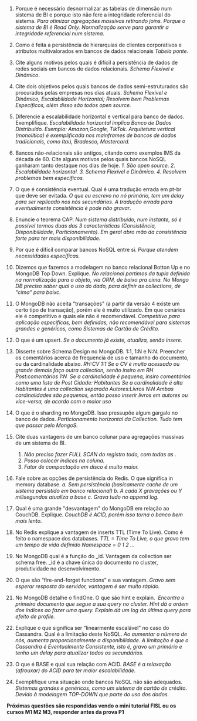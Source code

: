 1. Porque é necessário desnormalizar as tabelas de dimensão num sistema de BI e porque isto não fere a integridade referencial do sistema.
	*Para otimizar agregações massivas retirando joins. Porque o sistema de BI é Read Only. Normalização serve para garantir a integridade referencial num sistema*.

2. Como é feita a persistência de hierarquias de clientes corporativos e atributos multivalorados em bancos de dados relacionais 
	*Tabela ponte*.

3. Cite alguns motivos pelos quais é difícil a persistência de dados de redes sociais em bancos de dados relacionais.
	*Schema Flexível e Dinâmico*.

4.  Cite dois objetivos pelos quais bancos de dados semi-estruturados são procurados pelas empresas nos dias atuais.
	*Schema Flexível e Dinâmico, Escalabilidade Horizontal; Resolvem bem Problemas Específicos, além disso são todos open source.*

5. Diferencie a escalabilidade horizontal e vertical para banco de dados. Exemplifique.
	 *Escalabilidade horizontal implica Banco de Dados Distribuído. Exemplo: Amazon,Google, TikTok.*
	 *Arquitetura vertical (monolítica) é exemplificada nos mainframes de bancos de dados tradicionais, como Itaú, Bradesco, Mastercard.*

6. Bancos não-relacionais são antigos, citando como exemplos IMS da década de 60. Cite alguns motivos pelos quais bancos NoSQL ganharam tanto destaque nos dias  de hoje.
	*1. São open source. 2. Escalabilidade horizontal. 3. Schema Flexível e Dinâmico. 4. Resolvem problemas bem específicos.*

7. O que é consistência eventual. Qual é uma tradução errada em pt-br que deve ser evitada.
	 *O que eu escrevo no nó primário, tem um delay para ser replicado nos nós secundários. A tradução errada para eventualmente consistência é pode não gravar*.

8. Enuncie o teorema CAP.
	*Num sistema distribuído, num instante, só é possível termos duas das 3 características (Consistência, Disponibilidade, Particionamento). Em geral abro mão da consistência forte para ter mais disponibilidade.*

9. Por que é difícil comparar bancos NoSQL entre si.
	*Porque atendem necessidades específicas.*

10. Dizemos que fazemos a modelagem no banco relacional Botton Up e no MongoDB Top Down. Explique.
	*No relacional partimos da tupla definida na normalização para o objeto, via ORM, de baixo pra cima. No Mongo DB  preciso saber qual o uso do dado, para definir as collections, de "cima" para baixc.*

11. O MongoDB não aceita "transações" (a partir da versão 4 existe um certo tipo de transação), porém ele é muito utilizado. Em que cenários ele é competitivo e quais ele não é recomendável.
	*Competitivo para aplicação específicas, bem definidas, não recomendável para sistemas grandes e genéricos, como Sistemas de Cartão de Crédito.*

12. O que é um upsert.
	 *Se o documento já existe, atualiza, senão insere.*

13. Disserte sobre Schema Design no MongoDB. 1:1, 1:N e N:N. Preencher os comentários acerca de frequencia de uso e tamanho do documento, ou da cardinalidade abaixo.
	*RH:CV 1:1*
	*Se o CV é muito acessado ou grande demais faço outra collection, senão insiro em RH*
	*Post:comentários 1:N* 
	*Se a cardinalidade é pequena, insiro comentários como uma lista de Post*
	*Cidade: Habitantes*
	*Se a cardinalidade é alta Habitantes é uma collection separada*
	*Autores:Livros N:N*
	*Ambas cardinalidades são pequenas, então posso inserir livros em autores ou vice-versa, de acordo com o maior uso*

14. O que é o sharding no MongoDB. Isso pressupõe algum gargalo no banco de dados.
	*Particionamento horizontal da Collection. Tudo tem que passar pelo MongoS.*

15. Cite duas vantagens de um banco colunar para agregações massivas de um sistema de BI.
	1. *Não preciso fazer FULL SCAN do registro todo, com todas as .*
	2. *Posso colocar indices na coluna.*
	3. *Fator de compactação em disco é muito maior.*

16. Fale sobre as opções de persistência do Redis. O que significa in memory database.
	*a. Sem persistência (basicamente cache de um sistema persistido em banco relacional)*
	*b. A cada X gravações ou Y milisegundos atualiza a base*
	*c. Grava tudo no append log.*

17. Qual é uma grande "desvantagem" do MongoDB em relação ao CouchDB. Explique.
	*CouchDB é ACID, porém isso torna o banco bem mais lento.*

18. No Redis explique a vantagem de inserts TTL (Time To Live). Como é feito o namespace dos databases.
	*TTL = Time To Live, o que gravo tem um tempo de vida definido*
	*Namespace = 0 1 2 ...*

19. No MongoDB qual é a função do _id.
	Vantagem da collection ser schema free.
	_id é a chave única do documento no cluster, produtividade no desenvolvimento.

20. O que são “fire-and-forget functions” e sua vantagem.
	*Gravo sem esperar resposta do servidor, vantagem é ser muito rápido.*

21. No MongoDB detalhe o findOne. O que são hint e explain. 
	*Encontra o primeiro documento que segue a sua query no cluster. Hint dá a ordem dos índices ao fazer uma query. Explain dá um log da última query para efeito de profile.*

22. Explique o que significa ser “linearmente escalável” no caso do Cassandra. Qual é a limitação deste NoSQL.
	*Ao aumentar o número de nós, aumenta proporcionalmente a disponibilidade. A limitação é que o Cassandra é Eventualmente Consistente, isto é, gravo um primário e tenho um delay para atualizar todos os secundários.*

23. O que é BASE e qual sua relação com ACID.
	*BASE é a relaxação (afrouxar) do ACID para ter maior escalabilidade.*

24. Exemplifique uma situação onde bancos NoSQL não são adequados.
	*Sistemas grandes e genéricos, como um sistema de cartão de crédito. Devido à modelagem TOP-DOWN que parte do uso dos dados.*

****Próximas questões são respondidas vendo o mini tutorial FISL ou os cursos M1 M2 M3, responder antes da prova P1****

